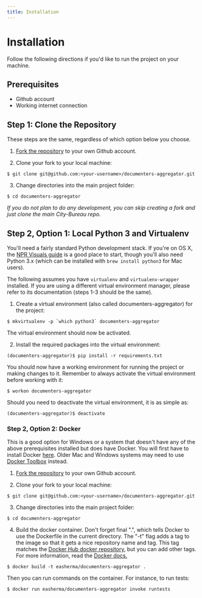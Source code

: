 ```yaml
---
title: Installation
---
```


<h1 class="hidden">Installation</h1>

Follow the following directions if you'd like to run the project on your
machine.

## Prerequisites

* Github account
* Working internet connection

## Step 1: Clone the Repository

These steps are the same, regardless of which option below you choose.

1. [Fork the repository](https://github.com/City-Bureau/documenters-aggregator/fork) to your own Github account.

2. Clone your fork to your local machine:
```
$ git clone git@github.com:<your-username>/documenters-aggregator.git
```

3. Change directories into the main project folder:
```
$ cd documenters-aggregator
```

*If you do not plan to do any development, you can skip creating a fork and
just clone the main City-Bureau repo.*

## Step 2, Option 1: Local Python 3 and Virtualenv

You'll need a fairly standard Python development stack. If you're on OS X, the [NPR Visuals guide](http://blog.apps.npr.org/2013/06/06/how-to-setup-a-developers-environment.html) is a good place to start, though you'll also need Python 3.x (which can be installed with `brew install python3` for Mac users).

The following assumes you have `virtualenv` and `virtualenv-wrapper` installed.
If you are using a different virtual environment manager, please refer to its
documentation (steps 1-3 should be the same).


1. Create a virtual environment (also called documenters-aggregator) for the project:
```
$ mkvirtualenv -p `which python3` documenters-aggregator
```
The virtual environment should now be activated.

2. Install the required packages into the virtual environment:
```
(documenters-aggregator)$ pip install -r requirements.txt
```

You should now have a working environment for running the project or making
changes to it. Remember to always activate the virtual environment before
working with it:

```
$ workon documenters-aggregator
```

Should you need to deactivate the virtual environment, it is as simple as:

```
(documenters-aggregator)$ deactivate
```


### Step 2, Option 2: Docker

This is a good option for Windows or a system that doesn't have any of the above prerequisites installed but does have Docker. You will first have to install Docker [here](https://docs.docker.com/install/). Older Mac and Windows systems may need to use [Docker Toolbox](https://docs.docker.com/toolbox/overview/) instead.

1. [Fork the repository](https://github.com/City-Bureau/documenters-aggregator/fork) to your own Github account.

2. Clone your fork to your local machine:
```
$ git clone git@github.com:<your-username>/documenters-aggregator.git
```

3. Change directories into the main project folder:
```
$ cd documenters-aggregator
```

4. Build the docker container. Don't forget final ".", which tells Docker to use the Dockerfile in the current directory. The "-t" flag adds a tag to the image so that it gets a nice repository name and tag. This tag matches the [Docker Hub docker repository](https://hub.docker.com/r/easherma/documenters-aggregator), but you can add other tags. For more information, read the [Docker docs.](https://docs.docker.com/)
```
$ docker build -t easherma/documenters-aggregator .
```

Then you can run commands on the container. For instance, to run tests:

```
$ docker run easherma/documenters-aggregator invoke runtests
```
